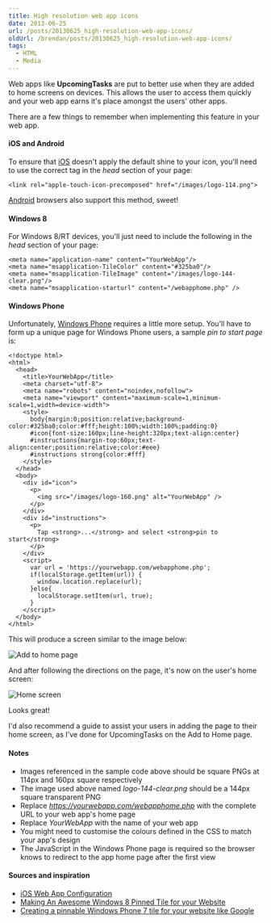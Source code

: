 ```yaml
---
title: High resolution web app icons
date: 2013-06-25
url: /posts/20130625_high-resolution-web-app-icons/
oldUrl: /brendan/posts/20130625_high-resolution-web-app-icons/
tags:
  - HTML
  - Media
---
```


Web apps like **UpcomingTasks** are put to better use when they are added to home screens on devices. This allows the user to access them quickly and your web app earns it's place amongst the users' other apps.

There are a few things to remember when implementing this feature in your web app.

#### iOS and Android

To ensure that [iOS](http://www.apple.com/ios/) doesn't apply the default shine to your icon, you'll need to use the correct tag in the _head_ section of your page:

    <link rel="apple-touch-icon-precomposed" href="/images/logo-114.png">

[Android](http://www.android.com/) browsers also support this method, sweet!

#### Windows 8

For Windows 8/RT devices, you'll just need to include the following in the _head_ section of your page:

```
<meta name="application-name" content="YourWebApp"/>
<meta name="msapplication-TileColor" content="#325ba0"/>
<meta name="msapplication-TileImage" content="/images/logo-144-clear.png"/>
<meta name="msapplication-starturl" content="/webapphome.php" />
```

#### Windows Phone

Unfortunately, [Windows Phone](http://www.windowsphone.com/) requires a little more setup. You'll have to form up a unique page for Windows Phone users, a sample _pin to start page_ is:

```
<!doctype html>
<html>
  <head>
    <title>YourWebApp</title>
    <meta charset="utf-8">
    <meta name="robots" content="noindex,nofollow">
    <meta name="viewport" content="maximum-scale=1,minimum-scale=1,width=device-width">
    <style>
      body{margin:0;position:relative;background-color:#325ba0;color:#fff;height:100%;width:100%;padding:0}
      #icon{font-size:160px;line-height:320px;text-align:center}
      #instructions{margin-top:60px;text-align:center;position:relative;color:#eee}
      #instructions strong{color:#fff}
    </style>
  </head>
  <body>
    <div id="icon">
      <p>
        <img src="/images/logo-160.png" alt="YourWebApp" />
      </p>
    </div>
    <div id="instructions">
      <p>
        Tap <strong>...</strong> and select <strong>pin to start</strong>
      </p>
    </div>
    <script>
      var url = 'https://yourwebapp.com/webapphome.php';
      if(localStorage.getItem(url)) {
        window.location.replace(url);
      }else{
        localStorage.setItem(url, true);
      }
    </script>
  </body>
</html>
```

This will produce a screen similar to the image below:

![Add to home page](/images/brendan/addtohome-page.jpg)

And after following the directions on the page, it's now on the user's home screen:

![Home screen](/images/brendan/homescreen.png)

Looks great!

I'd also recommend a guide to assist your users in adding the page to their home screen, as I've done for UpcomingTasks on the Add to Home page.

#### Notes

- Images referenced in the sample code above should be square PNGs at 114px and 160px square respectively
- The image used above named _logo-144-clear.png_ should be a 144px square transparent PNG
- Replace *https://yourwebapp.com/webapphome.php* with the complete URL to your web app's home page
- Replace _YourWebApp_ with the name of your web app
- You might need to customise the colours defined in the CSS to match your app's design
- The JavaScript in the Windows Phone page is required so the browser knows to redirect to the app home page after the first view

#### Sources and inspiration

- [iOS Web App Configuration](https://gist.github.com/jdaihl/472519)
- [Making An Awesome Windows 8 Pinned Tile for your Website](http://dontcodetired.com/blog/post/Making-An-Awesome-Windows-8-Pinned-Tile-for-your-Website.aspx)
- [Creating a pinnable Windows Phone 7 tile for your website like Google](http://www.russellbeattie.com/blog/creating-a-pinnable-windows-phone-7-tile-for-your-website-like-google)
